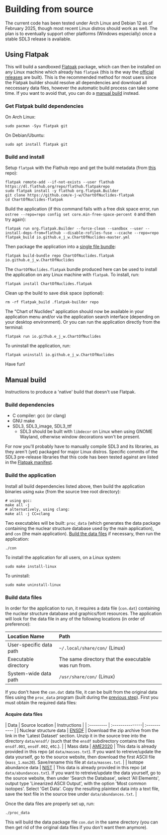 # Building from source

The current code has been tested under Arch Linux and Debian 12 as of February 2025, though most recent Linux distros should work as well. The plan is to eventually support other platforms (Windows especially) once a stable SDL3 release is available.

## Using Flatpak

This will build a sandboxed [Flatpak](https://flatpak.org/) package, which can then be installed on any Linux machine which already has `flatpak` (this is the way the [official releases](https://github.com/e-j-w/ChartOfNuclides/releases) are built). This is the recommended method for most users since the Flatpak builder should resolve all dependencies and download all neccessary data files, however the automatic build process can take some time. If you want to avoid that, you can do a [manual build](#manual-build) instead.

### Get Flatpak build dependencies

On Arch Linux:

```
sudo pacman -Syu flatpak git
```

On Debian/Ubuntu:

```
sudo apt install flatpak git
```

### Build and install

Setup `flatpak` with the Flathub repo and get the build metadata (from [this](https://github.com/e-j-w/ChartOfNuclides-flatpak) repo):

```
flatpak remote-add --if-not-exists --user flathub https://dl.flathub.org/repo/flathub.flatpakrepo
sudo flatpak install -y flathub org.flatpak.Builder
git clone https://github.com/e-j-w/ChartOfNuclides-flatpak
cd ChartOfNuclides-flatpak
```

Build the application (if this command fails with a free disk space error, run `ostree --repo=repo config set core.min-free-space-percent 0` and then try again):

```
flatpak run org.flatpak.Builder --force-clean --sandbox --user --install-deps-from=flathub --disable-rofiles-fuse --ccache --repo=repo flatpak_build io.github.e_j_w.ChartOfNuclides-master.yml
```

Then package the application into a [single file bundle](https://docs.flatpak.org/en/latest/single-file-bundles.html):

```
flatpak build-bundle repo ChartOfNuclides.flatpak io.github.e_j_w.ChartOfNuclides
```

The `ChartOfNuclides.flatpak` bundle produced here can be used to install the application on any Linux machine with `flatpak`.  To install, run:

```
flatpak install ChartOfNuclides.flatpak
```

Clean up the build to save disk space (optional):

```
rm -rf flatpak_build .flatpak-builder repo
```

The "Chart of Nuclides" application should now be available in your application menu and/or via the application search interface (depending on your desktop environment). Or you can run the application directly from the terminal:

```
flatpak run io.github.e_j_w.ChartOfNuclides
```

To uninstall the application, run:

```
flatpak uninstall io.github.e_j_w.ChartOfNuclides
```

Have fun!

## Manual build

Instructions to produce a 'native' build that doesn't use Flatpak.

### Build dependencies

* C compiler: gcc (or clang)
* GNU make
* SDL3, SDL3_image, SDL3_ttf
  * SDL3 should be built with `libdecor` on Linux when using GNOME Wayland, otherwise window decorations won't be present.

For now you'll probably have to manually compile SDL3 and its libraries, as they aren't (yet) packaged for major Linux distros. Specific commits of the SDL3 pre-release libraries that this code has been tested against are listed in the [Flatpak manifest](https://github.com/e-j-w/ChartOfNuclides-flatpak/blob/master/io.github.e_j_w.ChartOfNuclides-master.yml).

### Build the application

Install all build dependencies listed above, then build the application binaries using `make` (from the source tree root directory):

```
# using gcc:
make all -j
# alternatively, using clang:
make all -j CC=clang
```

Two executables will be built: `proc_data` (which generates the data package containing the nuclear structure database used by the main application), and `con` (the main application).  [Build the data files](#build-data-files) if necessary, then run the application:

```
./con
```

To install the application for all users, on a Linux system:

```
sudo make install-linux
```

To uninstall:

```
sudo make uninstall-linux
```

### Build data files

In order for the application to run, it requires a data file (`con.dat`) containing the nuclear structure database and graphics/font resources.  The application will look for the data file in any of the following locations (in order of preference):

| Location Name            | Path |
| :----------------------- | :----- |
| User-specific data path  | `~/.local/share/con/` (Linux) |
| Executable directory     | The same directory that the executable was run from.  |
| System-wide data path    | `/usr/share/con/` (Linux) |


If you don't have the `con.dat` data file, it can be built from the original data files using the `proc_data` program (built during the [previous step](#build-the-application)).  First you must obtain the required data files:

#### Acquire data files

<a id="data_sources"></a>
| Data       | Source location | Instructions |
| :--------- | :---------------| :----------- |
| Nuclear structure data    |  [ENSDF](https://www.nndc.bnl.gov/ensarchivals/) | Download the zip archive from the link in the 'Latest Dataset' section. Unzip it in the source tree into the directory `data/ensdf/` (such that the `ensdf` subdirectory contains the files `ensdf.001`, `ensdf.002`, etc.). |
| Mass data                 | [AME2020](https://amdc.impcas.ac.cn/web/masseval.html) | This data is already provided in this repo (at `data/masses.txt`).  If you want to retreive/update the data yourself, go to the source website, then download the first ASCII file (`mass_1.mas20`).  Save/rename this file at `data/masses.txt`. |
| Isotope abundance data    | [NIST](https://www.nist.gov/pml/atomic-weights-and-isotopic-compositions-relative-atomic-masses) | This data is already provided in this repo (at `data/abundances.txt`).  If you want to retreive/update the data yourself, go to the source website, then under 'Search the Database', select 'All Elements', output type 'Linearized ASCII Output', with the option 'Most common isotopes'.  Select 'Get Data'.  Copy the resulting plaintext data into a text file, save the text file in the source tree under `data/abundances.txt`. |

Once the data files are properly set up, run: 

```
./proc_data
```

This will build the data package file `con.dat` in the same directory (you can then get rid of the original data files if you don't want them anymore).